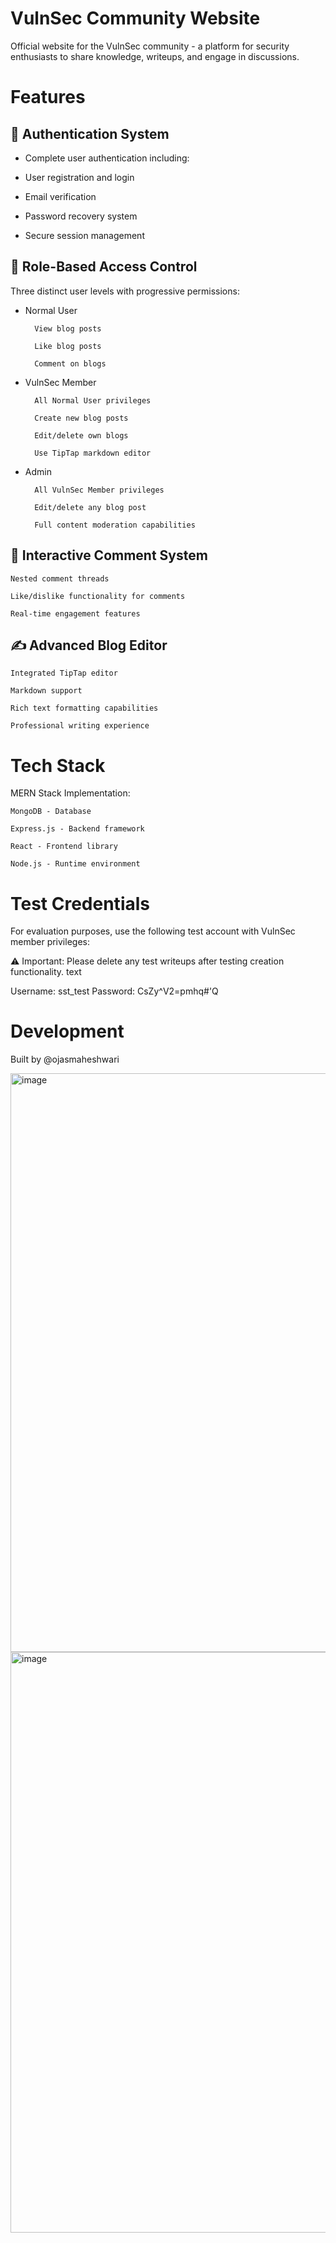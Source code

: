 # VulnSec Community Website

Official website for the VulnSec community - a platform for security enthusiasts to share knowledge, writeups, and engage in discussions.

# Features
## 🔐 Authentication System

- Complete user authentication including:

- User registration and login

- Email verification

- Password recovery system

- Secure session management

## 👥 Role-Based Access Control

Three distinct user levels with progressive permissions:

- Normal User

        View blog posts

        Like blog posts

        Comment on blogs

- VulnSec Member

        All Normal User privileges

        Create new blog posts

        Edit/delete own blogs

        Use TipTap markdown editor

- Admin

        All VulnSec Member privileges

        Edit/delete any blog post

        Full content moderation capabilities

## 💬 Interactive Comment System

    Nested comment threads

    Like/dislike functionality for comments

    Real-time engagement features

## ✍️ Advanced Blog Editor

    Integrated TipTap editor

    Markdown support

    Rich text formatting capabilities

    Professional writing experience

# Tech Stack

MERN Stack Implementation:

    MongoDB - Database

    Express.js - Backend framework

    React - Frontend library

    Node.js - Runtime environment

# Test Credentials

For evaluation purposes, use the following test account with VulnSec member privileges:

⚠️ Important: Please delete any test writeups after testing creation functionality.
text

Username: sst_test
Password: CsZy^V2=pmhq#'Q

# Development

Built by @ojasmaheshwari

<img width="1920" height="926" alt="image" src="https://github.com/user-attachments/assets/0b12f4ff-4906-49d0-aac5-689c5427b46c" />
<img width="1920" height="929" alt="image" src="https://github.com/user-attachments/assets/3c79f352-b550-4316-8911-1ad514082470" />
